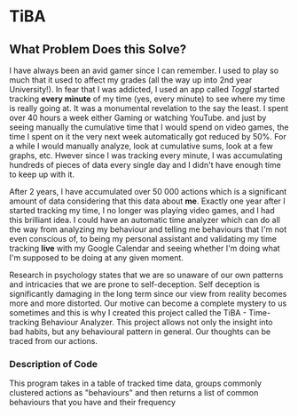 # TiBA

## What Problem Does this Solve?

I have always been an avid gamer since I can remember. I used to play so much that it used to affect my grades (all the way up into 2nd year University!). In fear that I was addicted, I used an app called *Toggl* started tracking **every minute** of my time (yes, every minute) to see where my time is really going at. It was a monumental revelation to the say the least. I spent over 40 hours a week either Gaming or watching YouTube. and just by seeing manually the cumulative time that I would spend on video games, the time I spent on it the very next week automatically got reduced by 50%. For a while I would manually analyze, look at cumulative sums, look at a few graphs, etc. Hwever since I was tracking every minute, I was accumulating hundreds of pieces of data every single day and I didn't have enough time to keep up with it.

After 2 years, I have accumulated over 50 000 actions which is a significant amount of data considering that this data about **me**. Exactly one year after I started tracking my time, I no longer was playing video games, and I had this brilliant idea. I could have an automatic time analyzer which can do all the way from analyzing my behaviour and telling me behaviours that I'm not even conscious of, to being my personal assistant and validating my time tracking **live** with my Google Calendar and seeing whether I'm doing what I'm supposed to be doing at any given moment. 

Research in psychology states that we are so unaware of our own patterns and intricacies that we are prone to self-deception. Self deception is significantly damaging in the long term since our view from reality becomes more and more distorted. Our motive can become a complete mystery to us sometimes and this is why I created this project called the TiBA - Time-tracking Behaviour Analyzer. This project allows not only the insight into bad habits, but any behavioural pattern in general. Our thoughts can be traced from our actions.

### Description of Code

This program takes in a table of tracked time data, groups commonly clustered actions as "behaviours" and then returns a list of common behaviours that you have and their frequency


